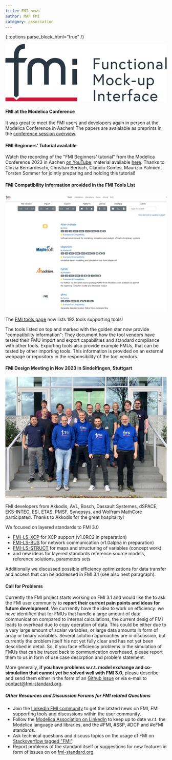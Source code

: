 ```yaml
---
title: FMI news
author: MAP FMI
category: association
---
```


{::options parse_block_html="true" /}

![FMI](FMI.png)

#### FMI at the Modelica Conference

It was great to meet the FMI users and developers again in person at the Modelica Conference in Aachen!
The papers are avaialable as preprints in the [conference session overview](https://www.conftool.com/modelica2023/sessions.php).

#### FMI Beginners' Tutorial available

Watch the recording of the "FMI Beginners' tutorial" from the Modelica Conference 2023 in Aachen [on YouTube](https://www.youtube.com/watch?v=RlAafdCKCHU), material available [here](https://github.com/modelica/fmi-beginners-tutorial-2023). 
Thanks to Cinzia Bernardeschi, Christian Bertsch, Cláudio Gomes, Maurizio Palmieri, Torsten Sommer for jointly preparing and holding this tutorial!

#### FMI Compatibility Information provided in the FMI Tools List

![FMI tools page](FMI_tools_page.png)

The [FMI tools page](https://fmi-standard.org/tools/) now lists 192 tools supporting tools!

The tools listed on top and marked with the golden star now provide "compatibility information": 
They document how the tool vendors have tested their FMU import and export capabilities and standard compliance with other tools. 
Exporting tools also provide example FMUs, that can be tested by other importing tools.
This information is provided on an external webpage or repository in the responsibility of the tool vendors.

#### FMI Design Meeting in Nov 2023 in Sindelfingen, Stuttgart

![FMI Design Meeting Sindelfingen](fmi-design-23-sindelfingen.jpg)

FMI developers from Akkodis, AVL, Bosch, Dassault Systemes, dSPACE, EKS-INTEC, ESI, ETAS, PMSF, Synopsys, and Wolfram MathCore participated.
Thanks to Akkodis for the great hospitality!

We focused on layered standards to FMI 3.0

- [FMI-LS-XCP](https://github.com/modelica/fmi-ls-xcp) for XCP support (v1.0RC2 in preparation)
- [FMI-LS-BUS](https://github.com/modelica/fmi-ls-bus) for network communication (v1.0alpha in preparation)
- [FMI-LS-STRUCT](https://github.com/modelica/fmi-ls-struct) for maps and structuring of variables (concept work)
- and new ideas for layered standards reference source models, reference solutions, parameters sets

Additionally we discussed possible efficiency optimizations for data transfer and access that can be addressed in FMI 3.1 (see also next paragraph).

#### Call for Problems 

Currently the FMI project starts working on FMI 3.1 and would like the to ask the FMI user community to **report their current pain points and ideas for future development**.
We currrently have the idea to work on efficiency: we have identified that for FMUs that handle a large amount of data communication compared to internal calculations, the current desig of FMI leads to overhead due to copy operation of data. 
This could be either due to a very large amount of scalar variables, or large data amounts in form of array or binary variables. Several solution approaches are in discussion, but currently the problem itself his not yet fully clear and has not yet been described in detail.
So, if you face efficiency problems in the simulation of FMUs that can be traced back to communication overheaed, please report them to us in form of use case descrption and problem statement.

More generally, **if you have problems w.r.t. model exchange and co-simulation that cannot yet be solved well with FMI 3.0**, please describe and send them either in the form of an [Github issue](https://github.com/modelica/fmi-standard/issues) or via e-mail to [contact@fmi-standard.org](contact@fmi-standard.org).

##### Other Resources and Discussion Forums for FMI related Questions

- Join the [LinkedIn FMI community](https://www.linkedin.com/groups/7477473/) to get the latsted news on FMI, FMI supporting tools and discussions within the user community.
- Follow the [Modelica Association on LinkedIn](https://www.linkedin.com/company/modelica-association?originalSubdomain=se) to keep up to date w.r.t. the Modelica language and libraries, and the #FMI, #SSP, #DCP and #eFMI standards.
- Ask technical questions and discuss topics on the usage of FMI on [Stackoverflow tagged "FMI"](https://stackoverflow.com/questions/tagged/fmi).
- Report problems of the standard itself or suggestions for new features in form of issues on on [fmi-standard.org](https://github.com/modelica/fmi-standard/issues).
